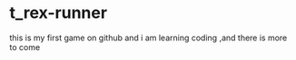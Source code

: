# t_rex-runner
 this is my first game on github and i am learning coding ,and there is more to come
